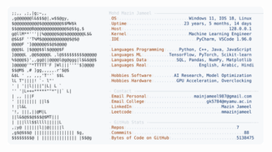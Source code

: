 <picture>
  <source srcset="https://raw.githubusercontent.com/mmazinjameel/mmazinjameel/main/dark_mode.svg?v=1745093405" media="(prefers-color-scheme: dark)">
  <img src="https://raw.githubusercontent.com/mmazinjameel/mmazinjameel/main/light_mode.svg?v=1745093405">
</picture>
